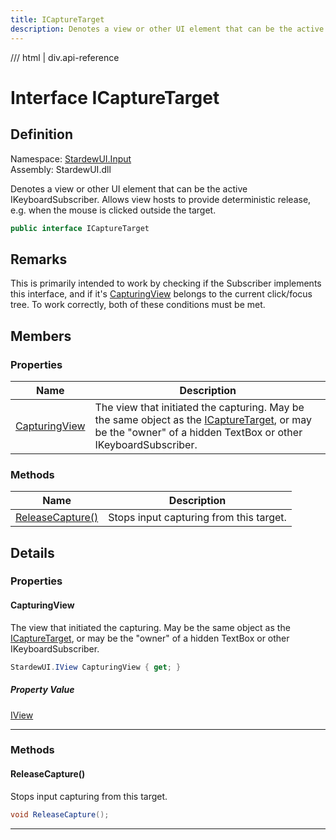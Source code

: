 ```yaml
---
title: ICaptureTarget
description: Denotes a view or other UI element that can be the active IKeyboardSubscriber. Allows view hosts to provide deterministic release, e.g. when the mouse is clicked outside the target.
---
```


<link rel="stylesheet" href="/StardewUI/stylesheets/reference.css" />

/// html | div.api-reference

# Interface ICaptureTarget

## Definition

<div class="api-definition" markdown>

Namespace: [StardewUI.Input](index.md)  
Assembly: StardewUI.dll  

</div>

Denotes a view or other UI element that can be the active IKeyboardSubscriber. Allows view hosts to provide deterministic release, e.g. when the mouse is clicked outside the target.

```cs
public interface ICaptureTarget
```

## Remarks

This is primarily intended to work by checking if the Subscriber implements this interface, and if it's [CapturingView](icapturetarget.md#capturingview) belongs to the current click/focus tree. To work correctly, both of these conditions must be met.

## Members

### Properties

 | Name | Description |
| --- | --- |
| [CapturingView](#capturingview) | The view that initiated the capturing. May be the same object as the [ICaptureTarget](icapturetarget.md), or may be the "owner" of a hidden TextBox or other IKeyboardSubscriber. | 

### Methods

 | Name | Description |
| --- | --- |
| [ReleaseCapture()](#releasecapture) | Stops input capturing from this target. | 

## Details

### Properties

#### CapturingView

The view that initiated the capturing. May be the same object as the [ICaptureTarget](icapturetarget.md), or may be the "owner" of a hidden TextBox or other IKeyboardSubscriber.

```cs
StardewUI.IView CapturingView { get; }
```

##### Property Value

[IView](../iview.md)

-----

### Methods

#### ReleaseCapture()

Stops input capturing from this target.

```cs
void ReleaseCapture();
```

-----

